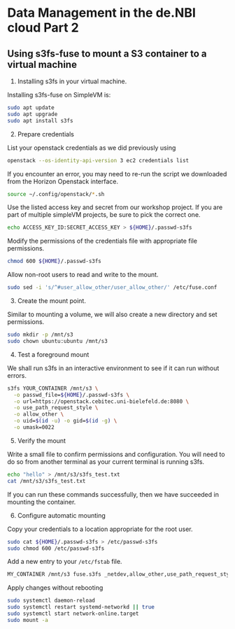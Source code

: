 # Data Management in the de.NBI cloud Part 2

## Using s3fs-fuse to mount a S3 container to a virtual machine

1. Installing s3fs in your virtual machine.

Installing s3fs-fuse on SimpleVM is:

```bash
sudo apt update
sudo apt upgrade
sudo apt install s3fs
```

2. Prepare credentials

List your openstack credentials as we did previously using

```bash
openstack --os-identity-api-version 3 ec2 credentials list
```

If you encounter an error, you may need to re-run the script we downloaded from the Horizon Openstack interface.

```bash
source ~/.config/openstack/*.sh
```

Use the listed access key and secret from our workshop project. If you are part of multiple simpleVM projects, be sure to pick the correct one.


```bash
echo ACCESS_KEY_ID:SECRET_ACCESS_KEY > ${HOME}/.passwd-s3fs
```

Modify the permissions of the credentials file with appropriate file permissions.


```bash
chmod 600 ${HOME}/.passwd-s3fs
```

Allow non-root users to read and write to the mount.

```bash
sudo sed -i 's/^#user_allow_other/user_allow_other/' /etc/fuse.conf
```


3. Create the mount point.

Similar to mounting a volume, we will also create a new directory and set permissions.

```bash
sudo mkdir -p /mnt/s3
sudo chown ubuntu:ubuntu /mnt/s3
```

4. Test a foreground mount

We shall run s3fs in an interactive environment to see if it can run without errors. 

```bash
s3fs YOUR_CONTAINER /mnt/s3 \
  -o passwd_file=${HOME}/.passwd-s3fs \
  -o url=https://openstack.cebitec.uni-bielefeld.de:8080 \
  -o use_path_request_style \
  -o allow_other \
  -o uid=$(id -u) -o gid=$(id -g) \
  -o umask=0022
```

5. Verify the mount

Write a small file to confirm permissions and configuration. You will need to do so from another terminal as your current terminal is running s3fs.

```bash
echo "hello" > /mnt/s3/s3fs_test.txt
cat /mnt/s3/s3fs_test.txt
```

If you can run these commands successfully, then we have succeeded in mounting the container.

6. Configure automatic mounting

Copy your credentials to a location appropriate for the root user. 

```bash
sudo cat ${HOME}/.passwd-s3fs > /etc/passwd-s3fs
sudo chmod 600 /etc/passwd-s3fs
```

Add a new entry to your `/etc/fstab` file. 

```bash
MY_CONTAINER /mnt/s3 fuse.s3fs _netdev,allow_other,use_path_request_style,url=https://openstack.cebitec.uni-bielefeld.de:8080,passwd_file=/etc/passwd-s3fs,uid=1000,gid=1000,umask=0022,x-systemd.requires=network-online.target,x-systemd.automount 0 0
```

Apply changes without rebooting

```bash
sudo systemctl daemon-reload
sudo systemctl restart systemd-networkd || true
sudo systemctl start network-online.target
sudo mount -a
```

